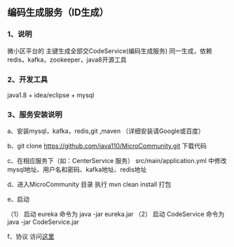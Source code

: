 ## 编码生成服务（ID生成）

### 1、说明

微小区平台的 主键生成全部交CodeService(编码生成服务) 同一生成，依赖redis，kafka，zookeeper，java8开源工具

### 2、开发工具

java1.8 + idea/eclipse + mysql

### 3、服务安装说明

a、安装mysql，kafka，redis,git ,maven （详细安装请Google或百度）

b、git clone https://github.com/java110/MicroCommunity.git 下载代码

c、在相应服务下（如：CenterService 服务） src/main/application.yml 中修改mysql地址、用户名和密码、kafka地址、redis地址

d、进入MicroCommunity 目录 执行 mvn clean install 打包

e、启动

（1） 启动 eureka 命令为 java -jar eureka.jar
（2） 启动 CodeService 命令为 java -jar CodeService.jar

f、协议 访问[这里](/MicroCommunity/wiki/系统ID生成协议)


